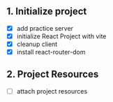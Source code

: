 ## 1.   Initialize project

-   [x] add practice server
-   [x] initialize React Project with vite 
-   [x] cleanup client
-   [x] install react-router-dom

## 2.   Project Resources

-   [ ] attach project resources